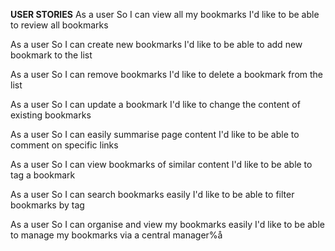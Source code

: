 **USER STORIES**
As a user
So I can view all my bookmarks
I'd like to be able to review all bookmarks

As a user
So I can create new bookmarks
I'd like to be able to add new bookmark to the list

As a user
So I can remove bookmarks
I'd like to delete a bookmark from the list

As a user
So I can update a bookmark
I'd like to change the content of existing bookmarks

As a user
So I can easily summarise page content
I'd like to be able to comment on specific links

As a user
So I can view bookmarks of similar content
I'd like to be able to tag a bookmark

As a user
So I can search bookmarks easily
I'd like to be able to filter bookmarks by tag

As a user
So I can organise and view my bookmarks easily
I'd like to be able to manage my bookmarks via a central manager%å
